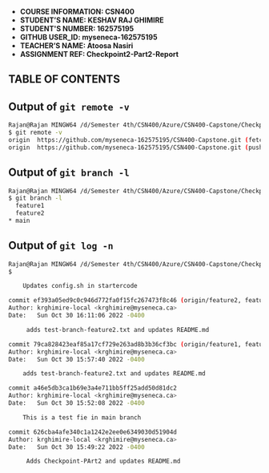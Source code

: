 - **COURSE INFORMATION: CSN400**
- **STUDENT’S NAME: KESHAV RAJ GHIMIRE**
- **STUDENT'S NUMBER: 162575195**
- **GITHUB USER_ID: myseneca-162575195** 
- **TEACHER’S NAME: Atoosa Nasiri**
- **ASSIGNMENT REF: Checkpoint2-Part2-Report**

## TABLE OF CONTENTS


## Output of ` git remote -v `

```bash
Rajan@Rajan MINGW64 /d/Semester 4th/CSN400/Azure/CSN400-Capstone/Checkpoint2-Part2 (main)
$ git remote -v
origin  https://github.com/myseneca-162575195/CSN400-Capstone.git (fetch)
origin  https://github.com/myseneca-162575195/CSN400-Capstone.git (push)
```
## Output of ` git branch -l `

```bash
Rajan@Rajan MINGW64 /d/Semester 4th/CSN400/Azure/CSN400-Capstone/Checkpoint2-Part2 (main)
$ git branch -l
  feature1
  feature2
* main
```
## Output of ` git log -n `
```bash
Rajan@Rajan MINGW64 /d/Semester 4th/CSN400/Azure/CSN400-Capstone/Checkpoint2-Part2 (main)
$

    Updates config.sh in startercode

commit ef393a05ed9c0c946d772fa0f15fc267473f8c46 (origin/feature2, feature2)
Author: krghimire-local <krghimire@myseneca.ca>
Date:   Sun Oct 30 16:11:06 2022 -0400

     adds test-branch-feature2.txt and updates README.md

commit 79ca828423eaf85a17cf729e263ad8b3b36cf3bc (origin/feature1, feature1)
Author: krghimire-local <krghimire@myseneca.ca>
Date:   Sun Oct 30 15:57:40 2022 -0400

    adds test-branch-feature2.txt and updates README.md

commit a46e5db3ca1b69e3a4e711bb5ff25add50d81dc2
Author: krghimire-local <krghimire@myseneca.ca>
Date:   Sun Oct 30 15:52:08 2022 -0400

    This is a test fie in main branch

commit 626cba4afe340c1a1242e2ee0e6349030d51904d
Author: krghimire-local <krghimire@myseneca.ca>
Date:   Sun Oct 30 15:49:22 2022 -0400

     Adds Checkpoint-PArt2 and updates README.md
```
